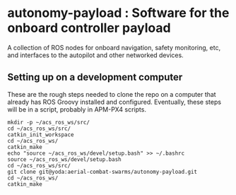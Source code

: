 # autonomy-payload : Software for the onboard controller payload

A collection of ROS nodes for onboard navigation, safety monitoring, etc, and interfaces to the autopilot and other networked devices.

## Setting up on a development computer

These are the rough steps needed to clone the repo on a computer that already has ROS Groovy installed and configured. Eventually, these steps will be in a script, probably in APM-PX4 scripts.

	mkdir -p ~/acs_ros_ws/src/
	cd ~/acs_ros_ws/src/
	catkin_init_workspace
	cd ~/acs_ros_ws/
	catkin_make
	echo "source ~/acs_ros_ws/devel/setup.bash" >> ~/.bashrc
	source ~/acs_ros_ws/devel/setup.bash
	cd ~/acs_ros_ws/src/
	git clone git@yoda:aerial-combat-swarms/autonomy-payload.git
	cd ~/acs_ros_ws/
	catkin_make
